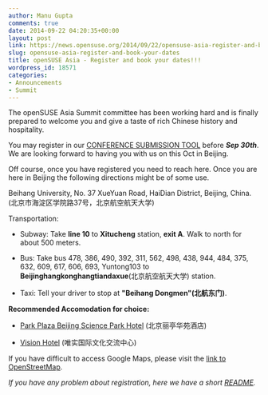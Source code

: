 ```yaml
---
author: Manu Gupta
comments: true
date: 2014-09-22 04:20:35+00:00
layout: post
link: https://news.opensuse.org/2014/09/22/opensuse-asia-register-and-book-your-dates/
slug: opensuse-asia-register-and-book-your-dates
title: openSUSE Asia - Register and book your dates!!!
wordpress_id: 18571
categories:
- Announcements
- Summit
---
```


The openSUSE Asia Summit committee has been working hard and is finally prepared to welcome you and give a taste of rich Chinese history and hospitality.

You may register in our [CONFERENCE SUBMISSION TOOL](https://events.opensuse.org/) before **_Sep 30th_**. We are looking forward to having you with us on this Oct in Beijing.

<!-- more -->

Off course, once you have registered you need to reach here. Once you are here in Beijing the following directions might be of some use.

Beihang University, No. 37 XueYuan Road, HaiDian District, Beijing, China. (北京市海淀区学院路37号，北京航空航天大学)

Transportation:











	
  * Subway: Take **line 10** to **Xitucheng** station, **exit A**. Walk to north for about 500 meters.

	
  * Bus: Take bus 478, 386, 490, 392, 311, 562, 498, 438, 944, 484, 375, 632, 609, 617, 606, 693, Yuntong103 to **Beijinghangkonghangtiandaxue**(北京航空航天大学) station.

	
  * Taxi: Tell your driver to stop at **"Beihang Dongmen"(北航东门)**.


**Recommended Accomodation for choice:**



	
  * [Park Plaza Beijing Science Park Hotel](http://www.parkplaza.com/beijing-hotel-cn-100083/chnbjch) (北京丽亭华苑酒店)

	
  * [Vision Hotel](http://www.visionplaza.cn/index.php?Locale=en-us) (唯实国际文化交流中心)









If you have difficult to access Google Maps, please visit the [link to OpenStreetMap](http://www.openstreetmap.org/?mlat=39.97926&mlon=116.34569#map=17/39.97926/116.34569).














_If you have any problem about registration, here we have a short [README](https://github.com/openSUSE-CN/osem-register-howto)._
